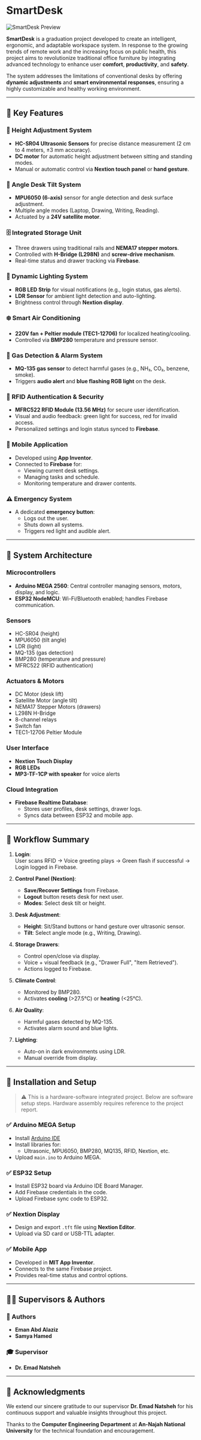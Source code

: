 # SmartDesk

![SmartDesk Preview](smartdesk_preview.jpg)


**SmartDesk** is a graduation project developed to create an intelligent, ergonomic, and adaptable workspace system. In response to the growing trends of remote work and the increasing focus on public health, this project aims to revolutionize traditional office furniture by integrating advanced technology to enhance user **comfort**, **productivity**, and **safety**.

The system addresses the limitations of conventional desks by offering **dynamic adjustments** and **smart environmental responses**, ensuring a highly customizable and healthy working environment.

---

## 🚀 Key Features

### 🔄 Height Adjustment System
- **HC-SR04 Ultrasonic Sensors** for precise distance measurement (2 cm to 4 meters, ±3 mm accuracy).
- **DC motor** for automatic height adjustment between sitting and standing modes.
- Manual or automatic control via **Nextion touch panel** or **hand gesture**.

### 📐 Angle Desk Tilt System
- **MPU6050 (6-axis)** sensor for angle detection and desk surface adjustment.
- Multiple angle modes (Laptop, Drawing, Writing, Reading).
- Actuated by a **24V satellite motor**.

### 🗄️ Integrated Storage Unit
- Three drawers using traditional rails and **NEMA17 stepper motors**.
- Controlled with **H-Bridge (L298N)** and **screw-drive mechanism**.
- Real-time status and drawer tracking via **Firebase**.

### 🌈 Dynamic Lighting System
- **RGB LED Strip** for visual notifications (e.g., login status, gas alerts).
- **LDR Sensor** for ambient light detection and auto-lighting.
- Brightness control through **Nextion display**.

### ❄️ Smart Air Conditioning
- **220V fan + Peltier module (TEC1-12706)** for localized heating/cooling.
- Controlled via **BMP280** temperature and pressure sensor.

### 🛑 Gas Detection & Alarm System
- **MQ-135 gas sensor** to detect harmful gases (e.g., NH₃, CO₂, benzene, smoke).
- Triggers **audio alert** and **blue flashing RGB light** on the desk.

### 🔐 RFID Authentication & Security
- **MFRC522 RFID Module (13.56 MHz)** for secure user identification.
- Visual and audio feedback: green light for success, red for invalid access.
- Personalized settings and login status synced to **Firebase**.

### 📱 Mobile Application
- Developed using **App Inventor**.
- Connected to **Firebase** for:
  - Viewing current desk settings.
  - Managing tasks and schedule.
  - Monitoring temperature and drawer contents.

### ⚠️ Emergency System
- A dedicated **emergency button**:
  - Logs out the user.
  - Shuts down all systems.
  - Triggers red light and audible alert.

---

## 🧠 System Architecture

### Microcontrollers
- **Arduino MEGA 2560**: Central controller managing sensors, motors, display, and logic.
- **ESP32 NodeMCU**: Wi-Fi/Bluetooth enabled; handles Firebase communication.

### Sensors
- HC-SR04 (height)
- MPU6050 (tilt angle)
- LDR (light)
- MQ-135 (gas detection)
- BMP280 (temperature and pressure)
- MFRC522 (RFID authentication)

### Actuators & Motors
- DC Motor (desk lift)
- Satellite Motor (angle tilt)
- NEMA17 Stepper Motors (drawers)
- L298N H-Bridge
- 8-channel relays
- Switch fan
- TEC1-12706 Peltier Module

### User Interface
- **Nextion Touch Display**
- **RGB LEDs**
- **MP3-TF-1CP with speaker** for voice alerts

### Cloud Integration
- **Firebase Realtime Database**:
  - Stores user profiles, desk settings, drawer logs.
  - Syncs data between ESP32 and mobile app.

---

## 🔄 Workflow Summary

1. **Login**:  
   User scans RFID → Voice greeting plays → Green flash if successful → Login logged in Firebase.

2. **Control Panel (Nextion)**:
   - **Save/Recover Settings** from Firebase.
   - **Logout** button resets desk for next user.
   - **Modes**: Select desk tilt or height.

3. **Desk Adjustment**:
   - **Height**: Sit/Stand buttons or hand gesture over ultrasonic sensor.
   - **Tilt**: Select angle mode (e.g., Writing, Drawing).

4. **Storage Drawers**:
   - Control open/close via display.
   - Voice + visual feedback (e.g., "Drawer Full", "Item Retrieved").
   - Actions logged to Firebase.

5. **Climate Control**:
   - Monitored by BMP280.
   - Activates **cooling** (>27.5°C) or **heating** (<25°C).

6. **Air Quality**:
   - Harmful gases detected by MQ-135.
   - Activates alarm sound and blue lights.

7. **Lighting**:
   - Auto-on in dark environments using LDR.
   - Manual override from display.

---

## 🧰 Installation and Setup

> ⚠️ This is a hardware-software integrated project. Below are software setup steps. Hardware assembly requires reference to the project report.

### ✅ Arduino MEGA Setup
- Install [Arduino IDE](https://www.arduino.cc/en/software)
- Install libraries for:
  - Ultrasonic, MPU6050, BMP280, MQ135, RFID, Nextion, etc.
- Upload `main.ino` to Arduino MEGA.

### ✅ ESP32 Setup
- Install ESP32 board via Arduino IDE Board Manager.
- Add Firebase credentials in the code.
- Upload Firebase sync code to ESP32.

### ✅ Nextion Display
- Design and export `.tft` file using **Nextion Editor**.
- Upload via SD card or USB-TTL adapter.

### ✅ Mobile App
- Developed in **MIT App Inventor**.
- Connects to the same Firebase project.
- Provides real-time status and control options.

---

## 👨‍🏫 Supervisors & Authors

### 👥 Authors
- **Eman Abd Alaziz**  
- **Samya Hamed**

### 🎓 Supervisor
- **Dr. Emad Natsheh**


---

## 🙏 Acknowledgments
We extend our sincere gratitude to our supervisor **Dr. Emad Natsheh** for his continuous support and valuable insights throughout this project.

Thanks to the **Computer Engineering Department** at **An-Najah National University** for the technical foundation and encouragement.
